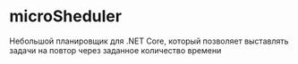# microSheduler
Небольшой планировщик для .NET Core, который позволяет выставлять задачи на повтор через заданное количество времени

